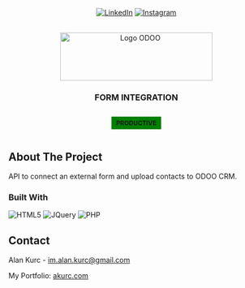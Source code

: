 <section align="center">

[![LinkedIn][Linkedin]][Linkedin-url]
[![Instagram][Instagram]][Instagram-url]

</section>

<!-- PROJECT LOGO -->
<br />
<section align="center">
  <a href="https://github.com/alankurc/PHP-ODOO-API">
    <img src="https://odoocdn.com/openerp_website/static/src/img/assets/png/odoo_logo.png" alt="Logo ODOO" width="300" height="95">
  </a>

<h3 align="center">FORM INTEGRATION</h3>

  <p align="center" style="background-color: green; display: inline-block; padding: 5px 10px; font-size: 12px"><strong>PRODUCTIVE</strong></p>
</section>


<!-- ABOUT THE PROJECT -->
## About The Project
API to connect an external form and upload contacts to ODOO CRM.

### Built With
![HTML5][HTML5] ![JQuery][JQuery.com] ![PHP][PHP]

<!-- CONTACT -->
## Contact
Alan Kurc - im.alan.kurc@gmail.com

My Portfolio: [akurc.com](https://akurc.com/)


<!-- MARKDOWN LINKS & IMAGES -->
[Instagram]: https://img.shields.io/badge/Instagram-%23E4405F.svg?style=for-the-badge&logo=Instagram&logoColor=white
[Instagram-url]: https://www.instagram.com/ku_rc/
[Linkedin]: https://img.shields.io/badge/linkedin-%230077B5.svg?style=for-the-badge&logo=linkedin&logoColor=white
[Linkedin-url]: https://www.linkedin.com/in/alan-kurc
[HTML5]: https://img.shields.io/badge/html5-%23E34F26.svg?style=for-the-badge&logo=html5&logoColor=white
[CSS3]: https://img.shields.io/badge/css3-%231572B6.svg?style=for-the-badge&logo=css3&logoColor=white
[Bootstrap.com]: https://img.shields.io/badge/Bootstrap-563D7C?style=for-the-badge&logo=bootstrap&logoColor=white
[JQuery.com]: https://img.shields.io/badge/jQuery-0769AD?style=for-the-badge&logo=jquery&logoColor=white
[PHP]: https://img.shields.io/badge/php-%23777BB4.svg?style=for-the-badge&logo=php&logoColor=white
